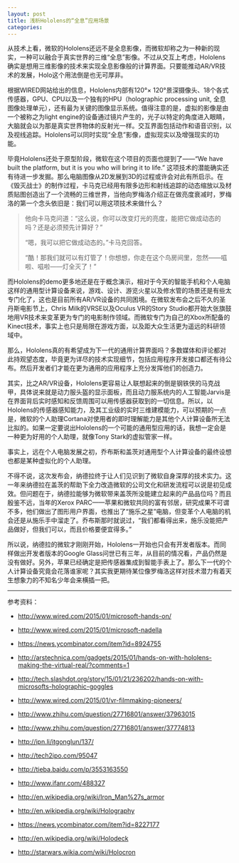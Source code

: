 ```yaml
---
layout: post
title: 浅析Hololens的“全息”应用场景
categories: 
---
```


从技术上看，微软的Hololens还远不是全息影像，而微软却称之为一种新的现实，一种可以融合于真实世界的三维“全息”影像。不过从交互上考虑，Hololens确实是想用三维影像的技术来实现全息影像般的计算界面。只要能推动AR/VR技术的发展，Holo这个用法倒是也无可厚非。

根据WIRED网站给出的信息，Hololens内部有120°× 120°景深摄像头、18个各式传感器，GPU、CPU以及一个独有的HPU（holographic processing unit, 全息图像处理单元），还有最为关键的图像显示系统。值得注意的是，虚拟的影像是由一个被称之为light engine的设备通过镜片产生的，光子以特定的角度进入眼睛，大脑就会以为那是真实世界物体的反射光一样。交互界面包括动作和语音识别，以及视线追踪。Hololens可以同时实现“全息”影像，虚拟现实以及增强现实的功能。

毕竟Hololens还处于原型阶段，微软在这个项目的页面也提到了——“We have built the platform, but it is you who will bring it to life.” 这项技术的潜能确实还有待进一步发掘。那么电脑图像从2D发展到3D的过程或许会对此有所启示。在《毁灭战士》的制作过程，卡马克已经用有限多边形和射线追踪的动态缩放以及材质贴图创造出了一个流畅的三维世界，当他向罗梅洛介绍正在做亮度衰减时，罗梅洛的第一个念头依旧是：我们可以用这项技术来做什么？

>他向卡马克问道：“这么说，你可以改变灯光的亮度，能把它做成动态的吗？还是必须预先计算好？”
>
>“嗯，我可以把它做成动态的。”卡马克回答。
>
>“酷！那我们就可以有灯管了！你想想，你走在这个鸟房间里，忽然——嗞啦、嗞啦——灯全灭了！”

而Hololens的demo更多地还是在于概念演示，相对于今天的智能手机和个人电脑这样的通用型计算设备来说，游戏、设计、游览火星以及修水管的场景还是有些太专门化了，这也是目前所有AR/VR设备的共同困境。在微软发布会之后不久的圣丹斯电影节上，Chris Milk的VRSE以及Oculus VR的Story Studio都开始大张旗鼓地用VR技术来变革更为专门的电影制作领域。而微软专门为自己的Xbox所配备的Kinect技术，事实上也只是局限在游戏方面，以及距大众生活更为遥远的科研领域中。

那么，Hololens真的有希望成为下一代的通用计算界面吗？多数媒体和评论都对此持观望态度，毕竟更为详尽的技术实现细节，包括应用程序开发接口都还有待公布。然后开发者们才能在更为通用的应用程序上充分发挥他们的创造力。

其实，比之AR/VR设备，Hololens更容易让人联想起来的倒是钢铁侠的马克战甲，具体说来就是动力服头盔的显示面板，而且动力服系统内的人工智能Jarvis是在界面背后实时感知和反馈周围可以用传感器获取到的一切信息。所以，以Hololens的传感器感知能力，及其工业级的实时三维建模能力，可以预期的一点是，微软的个人助理Cortana对使用者的即时理解能力是其他个人计算设备所无法比拟的。如果一定要说出Hololens的一个可能的通用型应用的话，我想一定会是一种更为好用的个人助理，就像Tony Stark的虚拟管家一样。

事实上，远在个人电脑发展之初，乔布斯和盖茨对通用型个人计算设备的最终设想也都是某种虚拟化的个人助理。

不得不说，这次发布会，纳德拉终于让人们见识到了微软自身深厚的技术实力。这一年来纳德拉在盖茨的帮助下全力改造微软的公司文化和研发流程可以说是初见成效。但问题在于，纳德拉能够为微软带来盖茨所没能建立起来的产品品位吗？而且殷鉴不远，当年的Xerox PARC——苹果和微软共同的富有邻居，研究成果不可谓不多，他们做出了图形用户界面，也推出了“施乐之星”电脑，但变革个人电脑的机会还是从施乐手中溜走了。乔布斯那时就说过，“我们都看得出来，施乐没能把产品做好，但我们可以，而且价格要便宜得多。”

所以说，纳德拉的微软才刚刚开始，Hololens一开始也只会有开发者版本。而同样做出开发者版本的Google Glass问世已有三年，从目前的情况看，产品仍然是没有做好。另外，苹果已经确定是把传感器集成到智能手表上了。那么下一代的个人计算设备究竟会花落谁家呢？其实我更期待某位像罗梅洛这样对技术潜力有着天生想象力的不知名少年会来横插一把。

***

参考资料：

+ http://www.wired.com/2015/01/microsoft-hands-on/
+ http://www.wired.com/2015/01/microsoft-nadella
+ https://news.ycombinator.com/item?id=8924755
+ http://arstechnica.com/gadgets/2015/01/hands-on-with-hololens-making-the-virtual-real/?comments=1
+ http://tech.slashdot.org/story/15/01/21/236202/hands-on-with-microsofts-holographic-goggles
+ http://www.wired.com/2015/01/vr-filmmaking-pioneers/

+ http://www.zhihu.com/question/27716801/answer/37963015
+ http://www.zhihu.com/question/27716801/answer/37774813
+ http://ipn.li/itgonglun/137/
+ http://tech2ipo.com/95047
+ http://tieba.baidu.com/p/3553163550
+ http://www.ifanr.com/488327

+ http://en.wikipedia.org/wiki/Iron_Man%27s_armor
+ http://en.wikipedia.org/wiki/Holography
+ https://news.ycombinator.com/item?id=8227177
+ http://en.wikipedia.org/wiki/Holodeck
+ http://starwars.wikia.com/wiki/Holocron
